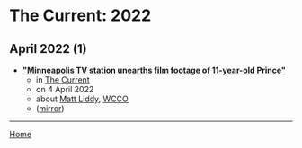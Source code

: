 # The Current: 2022

## April 2022 (1)

 - [**"Minneapolis TV station unearths film footage of 11-year-old Prince"**](https://www.thecurrent.org/feature/2022/04/04/minneapolis-tv-station-unearths-film-footage-of-11yearold-prince)
    - in [The Current](../../../publications/a-e/the-current/index.md)
    - on 4 April 2022
    - about [Matt Liddy](../../../topics/matt-liddy/index.md), [WCCO](../../../topics/wcco/index.md)
    - ([mirror](https://web.archive.org/web/*/https://www.thecurrent.org/feature/2022/04/04/minneapolis-tv-station-unearths-film-footage-of-11yearold-prince))

----

[Home](../index.md)
